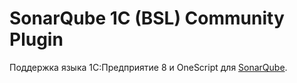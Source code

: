 # SonarQube 1C (BSL) Community Plugin

Поддержка языка 1С:Предприятие 8 и OneScript для [SonarQube](http://sonarqube.org).